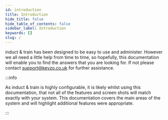 ```yaml
---
id: introduction
title: Introduction
hide_title: false
hide_table_of_contents: false
sidebar_label: Introduction
keywords: []
slug: /
---
```

induct & train has been designed to be easy to use and administer. However we all need a little help from time to time, so hopefully, this documentation will enable you to find the answers that you are looking for. If not please contact [support@keyzo.co.uk](mailto:support@keyzo.co.uk) for further assistance.

:::info

As induct & train is highly configurable, it is likely whilst using this documentation, that not all of the features and screen shots will match exactly with your system. This documentation covers the main areas of the system and will highlight additional features were appropriate.

:::